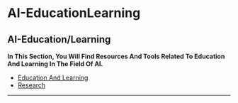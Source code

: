# AI-EducationLearning

## AI-Education/Learning

**In This Section, You Will Find Resources And Tools Related To Education And Learning In The Field Of AI.**

- [Education And Learning](Education%20And%20Learning.md)
- [Research](HOME-MTHRFCKR/BOOKMRKS-MTHRFCKR/Ai-Mthrfckr/Edu/Research.md)

---
